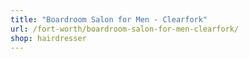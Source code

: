 ```yaml
---
title: "Boardroom Salon for Men - Clearfork"
url: /fort-worth/boardroom-salon-for-men-clearfork/
shop: hairdresser
---
```

